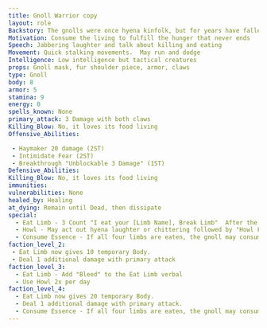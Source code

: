 ```yaml
---
title: Gnoll Warrior copy
layout: role
Backstory: The gnolls were once hyena kinfolk, but for years have fallen into madness and darkness.  The madness calls for the gnolls to consume any and all living creatures, sometimes even your own kind.
Motivation: Consume the living to fulfill the hunger that never ends
Speech: Jabbering laughter and talk about killing and eating
Movement: Quick stalking movements.  May run and dodge
Intelligence: Low intelligence but tactical creatures
props: Gnoll mask, fur shoulder piece, armor, claws
type: Gnoll
body: 8
armor: 5
stamina: 9
energy: 0
spells_known: None
primary_attack: 3 Damage with both claws
Killing_Blow: No, it loves its food living
Offensive_Abilities: 

 - Haymaker 20 damage (2ST)
 - Intimidate Fear (2ST)
 - Breakthrough "Unblockable 3 Damage" (1ST)
Defensive_Abilities: 
Killing_Blow: No, it loves its food living 
immunities:
vulnerabilities: None
healed_by: Healing
at_dying: Remain until Dead, then dissipate
special: 
  - Eat Limb - 3 Count "I eat your [Limb Name], Break Limb"  After the count heal 5 Body
  - Howl - May act out hyena laughter or chittering followed by "Howl Fear" and throw 1 spell ammo
  - Consume Essence - If all four limbs are eaten, the gnoll may consume one essence from the body followed by a killing blow.  This may only be done to a character once. "I eat your essence 1,2,3"  This allows the Gnoll Warrior to become a Gnoll Glutton.
faction_level_2:
 - Eat Limb now gives 10 temporary Body. 
 - Deal 1 additional damage with primary attack
faction_level_3: 
  - Eat Limb - Add "Bleed" to the Eat Limb verbal
  - Use Howl 2x per day
faction_level_4: 
  - Eat Limb now gives 20 temporary Body. 
  - Deal 1 additional damage with primary attack. 
  - Consume Essence - If all four limbs are eaten, the gnoll may consume one essence from the body followed by a killing blow.  This may only be done to a character once. "I eat your essence 1,2,3"  This allows the Gnoll Warrior to become a Gnoll Spirit Shaman.
---
```

